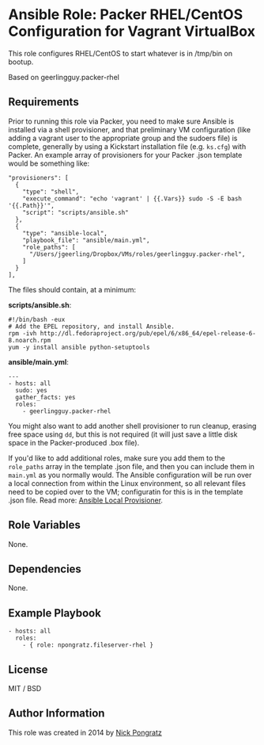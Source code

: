 # Ansible Role: Packer RHEL/CentOS Configuration for Vagrant VirtualBox

This role configures RHEL/CentOS to start whatever is in /tmp/bin on bootup.

Based on geerlingguy.packer-rhel

## Requirements

Prior to running this role via Packer, you need to make sure Ansible is installed via a shell provisioner, and that preliminary VM configuration (like adding a vagrant user to the appropriate group and the sudoers file) is complete, generally by using a Kickstart installation file (e.g. `ks.cfg`) with Packer. An example array of provisioners for your Packer .json template would be something like:

    "provisioners": [
      {
        "type": "shell",
        "execute_command": "echo 'vagrant' | {{.Vars}} sudo -S -E bash '{{.Path}}'",
        "script": "scripts/ansible.sh"
      },
      {
        "type": "ansible-local",
        "playbook_file": "ansible/main.yml",
        "role_paths": [
          "/Users/jgeerling/Dropbox/VMs/roles/geerlingguy.packer-rhel",
        ]
      }
    ],

The files should contain, at a minimum:

**scripts/ansible.sh**:

    #!/bin/bash -eux
    # Add the EPEL repository, and install Ansible.
    rpm -ivh http://dl.fedoraproject.org/pub/epel/6/x86_64/epel-release-6-8.noarch.rpm
    yum -y install ansible python-setuptools

**ansible/main.yml**:

    ---
    - hosts: all
      sudo: yes
      gather_facts: yes
      roles:
        - geerlingguy.packer-rhel

You might also want to add another shell provisioner to run cleanup, erasing free space using `dd`, but this is not required (it will just save a little disk space in the Packer-produced .box file).

If you'd like to add additional roles, make sure you add them to the `role_paths` array in the template .json file, and then you can include them in `main.yml` as you normally would. The Ansible configuration will be run over a local connection from within the Linux environment, so all relevant files need to be copied over to the VM; configuratin for this is in the template .json file. Read more: [Ansible Local Provisioner](http://www.packer.io/docs/provisioners/ansible-local.html).

## Role Variables

None.

## Dependencies

None.

## Example Playbook

    - hosts: all
      roles:
        - { role: npongratz.fileserver-rhel }

## License

MIT / BSD

## Author Information

This role was created in 2014 by [Nick Pongratz](mailto:nick.pongratz@cdw.com/)
